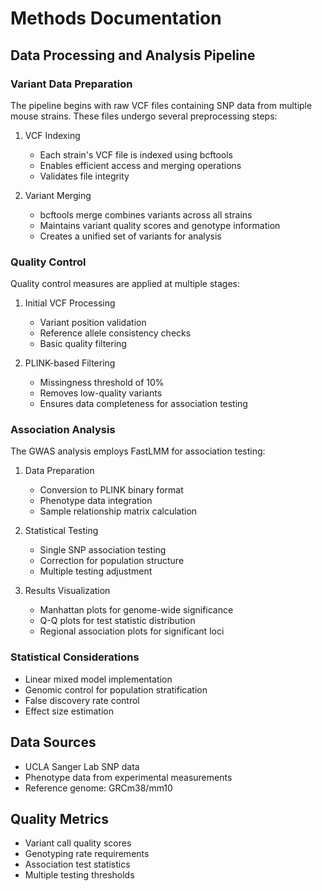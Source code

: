 # Methods Documentation

## Data Processing and Analysis Pipeline

### Variant Data Preparation
The pipeline begins with raw VCF files containing SNP data from multiple mouse strains. These files undergo several preprocessing steps:

1. VCF Indexing
   - Each strain's VCF file is indexed using bcftools
   - Enables efficient access and merging operations
   - Validates file integrity

2. Variant Merging
   - bcftools merge combines variants across all strains
   - Maintains variant quality scores and genotype information
   - Creates a unified set of variants for analysis

### Quality Control
Quality control measures are applied at multiple stages:

1. Initial VCF Processing
   - Variant position validation
   - Reference allele consistency checks
   - Basic quality filtering

2. PLINK-based Filtering
   - Missingness threshold of 10%
   - Removes low-quality variants
   - Ensures data completeness for association testing

### Association Analysis
The GWAS analysis employs FastLMM for association testing:

1. Data Preparation
   - Conversion to PLINK binary format
   - Phenotype data integration
   - Sample relationship matrix calculation

2. Statistical Testing
   - Single SNP association testing
   - Correction for population structure
   - Multiple testing adjustment

3. Results Visualization
   - Manhattan plots for genome-wide significance
   - Q-Q plots for test statistic distribution
   - Regional association plots for significant loci

### Statistical Considerations
- Linear mixed model implementation
- Genomic control for population stratification
- False discovery rate control
- Effect size estimation

## Data Sources
- UCLA Sanger Lab SNP data
- Phenotype data from experimental measurements
- Reference genome: GRCm38/mm10

## Quality Metrics
- Variant call quality scores
- Genotyping rate requirements
- Association test statistics
- Multiple testing thresholds
